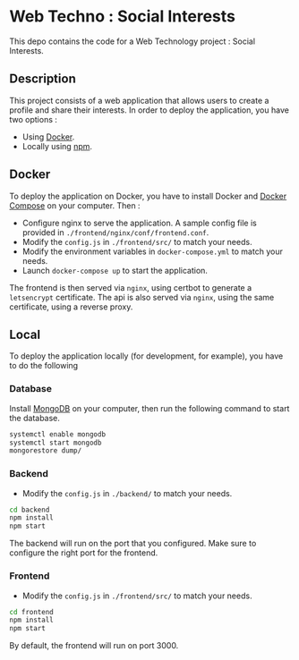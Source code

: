 # Web Techno : Social Interests

This depo contains the code for a Web Technology project : Social Interests.

## Description

This project consists of a web application that allows users to create a profile and share their interests.
In order to deploy the application, you have two options :

- Using [Docker](https://www.docker.com/).
- Locally using [npm](https://www.npmjs.com/).

## Docker

To deploy the application on Docker, you have to install Docker and [Docker Compose](https://docs.docker.com/compose/overview/) on your computer.
Then :

- Configure nginx to serve the application. A sample config file is provided in `./frontend/nginx/conf/frontend.conf`.
- Modify the `config.js` in `./frontend/src/` to match your needs.
- Modify the environment variables in `docker-compose.yml` to match your needs.
- Launch `docker-compose up` to start the application.

The frontend is then served via `nginx`, using certbot to generate a `letsencrypt` certificate. The api is also served via `nginx`, using the same certificate, using a reverse proxy.

## Local

To deploy the application locally (for development, for example), you have to do the following

### Database

Install [MongoDB](https://www.mongodb.com/) on your computer, then run the following command to start the database.

```bash
systemctl enable mongodb
systemctl start mongodb
mongorestore dump/
```

### Backend

- Modify the `config.js` in `./backend/` to match your needs.

```bash
cd backend
npm install
npm start
```

The backend will run on the port that you configured. Make sure to configure the right port for the frontend.

### Frontend

- Modify the `config.js` in `./frontend/src/` to match your needs.

```bash
cd frontend
npm install
npm start
```

By default, the frontend will run on port 3000.
